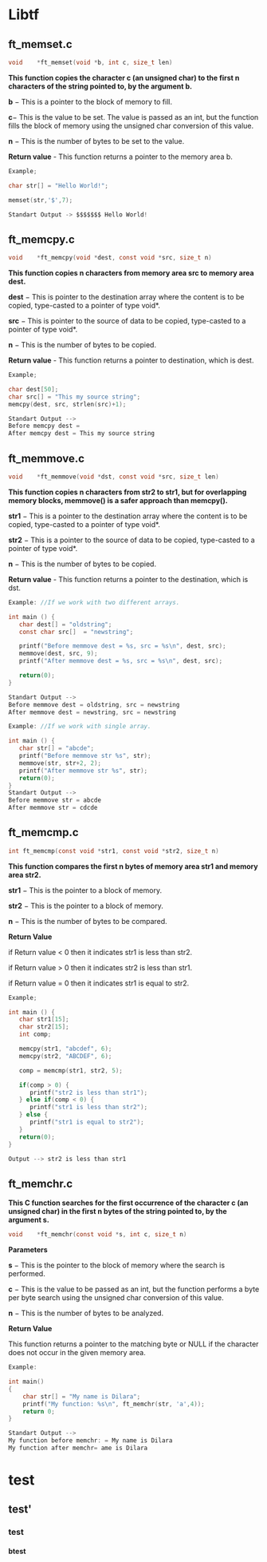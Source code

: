 # Libtf

## ft_memset.c
```c
void	*ft_memset(void *b, int c, size_t len)
```

  **This function copies the character c (an unsigned char) to the first n characters of the string pointed to, by the argument b.**
  
  **b** − This is a pointer to the block of memory to fill.
  
  **c**− This is the value to be set. The value is passed as an int, but the function fills the block of memory using the unsigned char conversion of this value.
  
  **n** − This is the number of bytes to be set to the value.
  
  **Return value** - This function returns a pointer to the memory area b.
  ```c
  Example;
  
  char str[] = "Hello World!";
  
  memset(str,'$',7);

Standart Output -> $$$$$$$ Hello World!
``` 
## ft_memcpy.c
```c
void	*ft_memcpy(void *dest, const void *src, size_t n)
```

 **This function copies n characters from memory area src to memory area dest.**
 
 **dest** − This is pointer to the destination array where the content is to be copied, type-casted to a pointer of type void*.
 
 **src** − This is pointer to the source of data to be copied, type-casted to a pointer of type void*.
 
**n** − This is the number of bytes to be copied.

 **Return value** - This function returns a pointer to destination, which is dest.
```c
Example;

char dest[50];
char src[] = "This my source string";
memcpy(dest, src, strlen(src)+1);

Standart Output -->
Before memcpy dest = 
After memcpy dest = This my source string
```
## ft_memmove.c

```c
void	*ft_memmove(void *dst, const void *src, size_t len)
```
**This function  copies n characters from str2 to str1, but for overlapping memory blocks, memmove() is a safer approach than memcpy().**

**str1** − This is a pointer to the destination array where the content is to be copied, type-casted to a pointer of type void*.

**str2** − This is a pointer to the source of data to be copied, type-casted to a pointer of type void*.

**n** − This is the number of bytes to be copied.

**Return value** - This function returns a pointer to the destination, which is dst.
```c
Example: //If we work with two different arrays. 

int main () {
   char dest[] = "oldstring";
   const char src[]  = "newstring";

   printf("Before memmove dest = %s, src = %s\n", dest, src);
   memmove(dest, src, 9);
   printf("After memmove dest = %s, src = %s\n", dest, src);

   return(0);
}

Standart Output -->
Before memmove dest = oldstring, src = newstring
After memmove dest = newstring, src = newstring
```
```c
Example: //If we work with single array. 

int main () {
   char str[] = "abcde";
   printf("Before memmove str %s", str);
   memmove(str, str+2, 2);
   printf("After memmove str %s", str);
   return(0);
}
Standart Output -->
Before memmove str = abcde
After memmove str = cdcde
```
## ft_memcmp.c

```c
int ft_memcmp(const void *str1, const void *str2, size_t n)
```
**This function compares the first n bytes of memory area str1 and memory area str2.**

**str1** − This is the pointer to a block of memory.

**str2** − This is the pointer to a block of memory.

**n** − This is the number of bytes to be compared.

**Return Value**

if Return value < 0 then it indicates str1 is less than str2.

if Return value > 0 then it indicates str2 is less than str1.

if Return value = 0 then it indicates str1 is equal to str2.

```c
Example;

int main () {
   char str1[15];
   char str2[15];
   int comp;

   memcpy(str1, "abcdef", 6);
   memcpy(str2, "ABCDEF", 6);

   comp = memcmp(str1, str2, 5);

   if(comp > 0) {
      printf("str2 is less than str1");
   } else if(comp < 0) {
      printf("str1 is less than str2");
   } else {
      printf("str1 is equal to str2");
   }
   return(0);
}

Output --> str2 is less than str1
```
## ft_memchr.c

**This C function searches for the first occurrence of the character c (an unsigned char) in the first n bytes of the string pointed to, by the argument s.**

```c
void	*ft_memchr(const void *s, int c, size_t n)
```
**Parameters**

**s** − This is the pointer to the block of memory where the search is performed.

**c** − This is the value to be passed as an int, but the function performs a byte per byte search using the unsigned char conversion of this value.

**n** − This is the number of bytes to be analyzed.

**Return Value**

This function returns a pointer to the matching byte or NULL if the character does not occur in the given memory area.

```c
Example:

int main()
{
    char str[] = "My name is Dilara";
    printf("My function: %s\n", ft_memchr(str, 'a',4));
    return 0;
}

Standart Output -->
My function before memchr: = My name is Dilara
My function after memchr= ame is Dilara
```

# test
## test'
### test
#### btest

 
